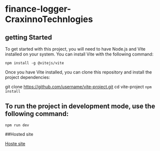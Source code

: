 # finance-logger-CraxinnoTechnlogies

## getting Started
To get started with this project, you will need to have Node.js and Vite installed on your system. You can install Vite with the following command:

`npm install -g @vitejs/vite`


Once you have Vite installed, you can clone this repository and install the project dependencies:


git clone https://github.com/username/vite-project.git
cd vite-project
`npm install`

## To run the project in development mode, use the following command:

`npm run dev`



##Hosted site

<a href="https://financelogger-craxinnotechnlogies.netlify.app/" target="_blank">Hoste site</a>
